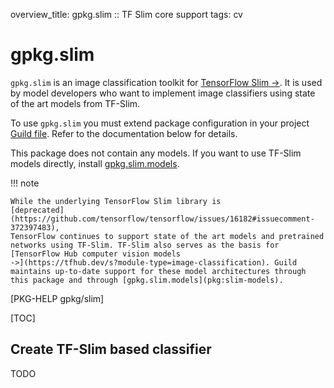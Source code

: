 overview_title: gpkg.slim :: TF Slim core support
tags: cv

# gpkg.slim

`gpkg.slim` is an image classification toolkit for [TensorFlow Slim
->](https://github.com/tensorflow/tensorflow/tree/master/tensorflow/contrib/slim). It
is used by model developers who want to implement image classifiers
using state of the art models from TF-Slim.

To use `gpkg.slim` you must extend package configuration in your
project [Guild file](term:guild-file). Refer to the documentation
below for details.

This package does not contain any models. If you want to use TF-Slim
models directly, install [gpkg.slim.models](pkg:slim-models).

!!! note

    While the underlying TensorFlow Slim library is
    [deprecated](https://github.com/tensorflow/tensorflow/issues/16182#issuecomment-372397483),
    TensorFlow continues to support state of the art models and pretrained
    networks using TF-Slim. TF-Slim also serves as the basis for
    [TensorFlow Hub computer vision models
    ->](https://tfhub.dev/s?module-type=image-classification). Guild
    maintains up-to-date support for these model architectures through
    this package and through [gpkg.slim.models](pkg:slim-models).

[PKG-HELP gpkg/slim]

[TOC]

## Create TF-Slim based classifier

TODO
